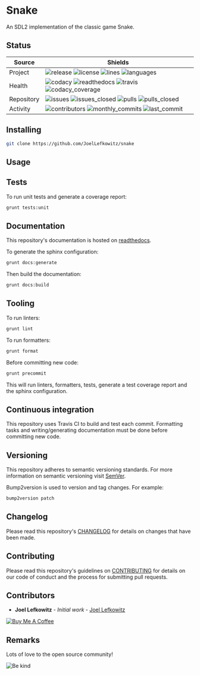 # Snake

An SDL2 implementation of the classic game Snake.

## Status

| Source     | Shields                                                                                                                         |
| ---------- | ------------------------------------------------------------------------------------------------------------------------------- |
| Project    | ![release][release_shield] ![license][license_shield]  ![lines][lines_shield] ![languages][languages_shield]                    |
| Health     | ![codacy][codacy_shield] ![readthedocs][readthedocs_shield] ![travis][travis_shield] ![codacy_coverage][codacy_coverage_shield] |
| Repository | ![issues][issues_shield] ![issues_closed][issues_closed_shield] ![pulls][pulls_shield] ![pulls_closed][pulls_closed_shield]     |
| Activity   | ![contributors][contributors_shield] ![monthly_commits][monthly_commits_shield] ![last_commit][last_commit_shield]              |

## Installing

```bash
git clone https://github.com/JoelLefkowitz/snake
```

## Usage

## Tests

To run unit tests and generate a coverage report:

```bash
grunt tests:unit
```

## Documentation

This repository's documentation is hosted on [readthedocs][readthedocs].

To generate the sphinx configuration:

```bash
grunt docs:generate
```

Then build the documentation:

```bash
grunt docs:build
```

## Tooling

To run linters:

```bash
grunt lint
```

To run formatters:

```bash
grunt format
```

Before committing new code:

```bash
grunt precommit
```

This will run linters, formatters, tests, generate a test coverage report and the sphinx configuration.

## Continuous integration

This repository uses Travis CI to build and test each commit. Formatting tasks and writing/generating documentation must be done before committing new code.

## Versioning

This repository adheres to semantic versioning standards.
For more information on semantic versioning visit [SemVer][semver].

Bump2version is used to version and tag changes.
For example:

```bash
bump2version patch
```

## Changelog

Please read this repository's [CHANGELOG](CHANGELOG.md) for details on changes that have been made.

## Contributing

Please read this repository's guidelines on [CONTRIBUTING](CONTRIBUTING.md) for details on our code of conduct and the process for submitting pull requests.

## Contributors

- **Joel Lefkowitz** - _Initial work_ - [Joel Lefkowitz][author]

[![Buy Me A Coffee][coffee_button]][coffee]

## Remarks

Lots of love to the open source community!

![Be kind][be_kind]

<!-- Public links -->
[semver]: http://semver.org/

<!-- External links -->
[readthedocs]: https://snake.readthedocs.io/en/latest/
[coffee]: https://www.buymeacoffee.com/joellefkowitz
[coffee_button]: https://cdn.buymeacoffee.com/buttons/default-blue.png
[be_kind]: https://media.giphy.com/media/osAcIGTSyeovPq6Xph/giphy.gif

<!-- Acknowledgments -->
[author]: https://github.com/joellefkowitz

<!-- Project shields -->
[release_shield]: https://img.shields.io/github/v/tag/joellefkowitz/snake
[license_shield]: https://img.shields.io/github/license/joellefkowitz/snake
[lines_shield]: https://img.shields.io/tokei/lines/github/joellefkowitz/snake
[languages_shield]: https://img.shields.io/github/languages/count/joellefkowitz/snake

<!-- Health shields -->
[codacy_shield]: https://img.shields.io/codacy/grade/f53c4f49247340dc81ab2ddf61f826a5
[readthedocs_shield]: https://img.shields.io/readthedocs/snake
[travis_shield]: https://img.shields.io/travis/com/joellefkowitz/snake
[codacy_coverage_shield]: https://img.shields.io/codacy/coverage/f53c4f49247340dc81ab2ddf61f826a5

<!-- Repository shields -->
[issues_shield]: https://img.shields.io/github/issues/joellefkowitz/snake
[issues_closed_shield]: https://img.shields.io/github/issues-closed/joellefkowitz/snake
[pulls_shield]: https://img.shields.io/github/issues-pr/joellefkowitz/snake
[pulls_closed_shield]: https://img.shields.io/github/issues-pr-closed/joellefkowitz/snake

<!-- Activity shields -->
[contributors_shield]: https://img.shields.io/github/contributors/joellefkowitz/snake
[monthly_commits_shield]: https://img.shields.io/github/commit-activity/m/joellefkowitz/snake
[last_commit_shield]: https://img.shields.io/github/last-commit/joellefkowitz/snake
